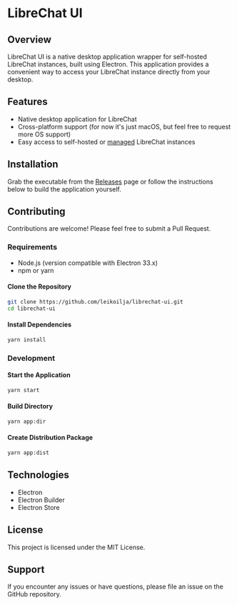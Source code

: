 # LibreChat UI

## Overview

LibreChat UI is a native desktop application wrapper for self-hosted LibreChat instances, built using Electron. This application provides a convenient way to access your LibreChat instance directly from your desktop.

## Features

- Native desktop application for LibreChat
- Cross-platform support (for now it's just macOS, but feel free to request more OS support)
- Easy access to self-hosted or [managed](https://librechat-librechat.hf.space) LibreChat instances

## Installation

Grab the executable from the [Releases](https://github.com/leikoilja/librechat-ui/releases) page or follow the instructions below to build the application yourself.

## Contributing

Contributions are welcome! Please feel free to submit a Pull Request.

### Requirements

- Node.js (version compatible with Electron 33.x)
- npm or yarn

#### Clone the Repository

```bash
git clone https://github.com/leikoilja/librechat-ui.git
cd librechat-ui
```

#### Install Dependencies

```bash
yarn install
```

### Development

#### Start the Application

```bash
yarn start
```

#### Build Directory

```bash
yarn app:dir
```

#### Create Distribution Package

```bash
yarn app:dist
```

## Technologies

- Electron
- Electron Builder
- Electron Store

## License

This project is licensed under the MIT License.

## Support

If you encounter any issues or have questions, please file an issue on the GitHub repository.